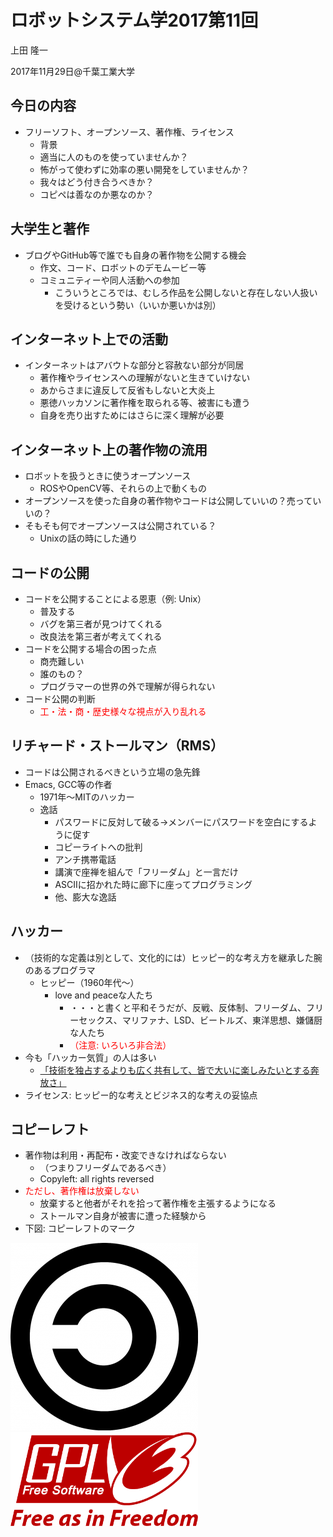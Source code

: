 # ロボットシステム学2017第11回

上田 隆一

2017年11月29日@千葉工業大学

## 今日の内容

* フリーソフト、オープンソース、著作権、ライセンス
  * 背景
  * 適当に人のものを使っていませんか？
  * 怖がって使わずに効率の悪い開発をしていませんか？
  * 我々はどう付き合うべきか？
  * コピペは善なのか悪なのか？

## 大学生と著作

* ブログやGitHub等で誰でも自身の著作物を公開する機会
  * 作文、コード、ロボットのデモムービー等
  * コミュニティーや同人活動への参加
    * こういうところでは、むしろ作品を公開しないと存在しない人扱いを受けるという勢い（いいか悪いかは別）

## インターネット上での活動

* インターネットはアバウトな部分と容赦ない部分が同居
  * 著作権やライセンスへの理解がないと生きていけない
  * あからさまに違反して反省もしないと大炎上
  * 悪徳ハッカソンに著作権を取られる等、被害にも遭う
  * 自身を売り出すためにはさらに深く理解が必要

## インターネット上の著作物の流用

* ロボットを扱うときに使うオープンソース
  * ROSやOpenCV等、それらの上で動くもの
* オープンソースを使った自身の著作物やコードは公開していいの？売っていいの？
* そもそも何でオープンソースは公開されている？
  * Unixの話の時にした通り


## コードの公開

* コードを公開することによる恩恵（例: Unix）
  * 普及する
  * バグを第三者が見つけてくれる
  * 改良法を第三者が考えてくれる
* コードを公開する場合の困った点
  * 商売難しい
  * 誰のもの？
  * プログラマーの世界の外で理解が得られない
* コード公開の判断
  * <span style="color:red">工・法・商・歴史様々な視点が入り乱れる</span>

## リチャード・ストールマン（RMS）

* コードは公開されるべきという立場の急先鋒
* Emacs, GCC等の作者
  * 1971年〜MITのハッカー
  * 逸話
    * パスワードに反対して破る→メンバーにパスワードを空白にするように促す
    * コピーライトへの批判
    * アンチ携帯電話
    * 講演で座禅を組んで「フリーダム」と一言だけ
    * ASCIIに招かれた時に廊下に座ってプログラミング
    * 他、膨大な逸話

## ハッカー

* （技術的な定義は別として、文化的には）ヒッピー的な考え方を継承した腕のあるプログラマ
  * ヒッピー（1960年代〜）
    * love and peaceな人たち
      * ・・・と書くと平和そうだが、反戦、反体制、フリーダム、フリーセックス、マリファナ、LSD、ビートルズ、東洋思想、嫌儲厨な人たち
      *  <span style="color:red">（注意: いろいろ非合法）</span>
* 今も「ハッカー気質」の人は多い
  * [「技術を独占するよりも広く共有して、皆で大いに楽しみたいとする奔放さ」](https://ja.wikipedia.org/wiki/%E3%83%8F%E3%83%83%E3%82%AB%E3%83%BC%E6%96%87%E5%8C%96)
* ライセンス: ヒッピー的な考えとビジネス的な考えの妥協点

## コピーレフト

* 著作物は利用・再配布・改変できなければならない
  * （つまりフリーダムであるべき）
  * Copyleft: all rights reversed
* <span style="color:red">ただし、著作権は放棄しない</span>
  * 放棄すると他者がそれを拾って著作権を主張するようになる
  * ストールマン自身が被害に遭った経験から
* 下図: コピーレフトのマーク

<img width="300" src="./Copyleft-300x300.png" />

<img width="300" src="./512px-GPLv3_Logo.svg.png" />
